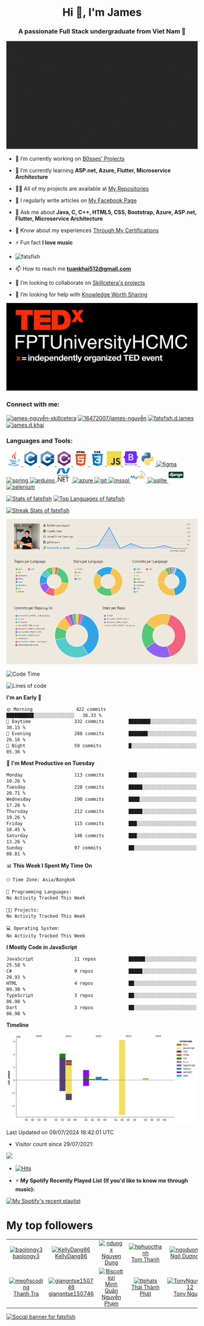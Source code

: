 <h1 align="center">Hi 👋, I'm James</h1>

<h3 align="center">A passionate Full Stack undergraduate from Viet Nam 👋</h3>

[![Social banner for fatsfish](https://github.com/Fatsfish/Fatsfish/blob/main/assets/fatsfish.gif)](https://www.facebook.com/Fatsfish.D.James)

- 🔭 I’m currently working on [B0sses' Projects](https://discord.gg/2gXCKZCNHF)

- 🌱 I’m currently learning **ASP.net, Azure, Flutter, Microservice Architecture**

- 👨‍💻 All of my projects are available at [My Repositories](https://github.com/Fatsfish?tab=repositories)

- 📝 I regularly write articles on [My Facebook Page](https://www.facebook.com/Fatsfish.D.James)

- 💬 Ask me about **Java, C, C++, HTML5, CSS, Bootstrap, Azure, ASP.net, Flutter, Microservice Architecture**

- 📄 Know about my experiences [Through My Certifications](https://github.com/Fatsfish/Certification)

- ⚡ Fun fact **I love music**

- <p align="left"> <img src="https://komarev.com/ghpvc/?username=fatsfish&label=Profile%20views&color=0e75b6&style=flat" alt="fatsfish" /> </p>

- 📫 How to reach me **tuankhai512@gmail.com**

- 👯 I’m looking to collaborate on [Skillcetera's projects](https://www.facebook.com/skillcetera)

- 🤝 I’m looking for help with [Knowledge Worth Sharing](https://www.facebook.com/TEDxFPTUniversityHCMC)

[![TEDxFPTUniversityHCMC](https://github.com/Fatsfish/Fatsfish/blob/main/assets/TEDxFPTUniversityHCMC.png)](https://www.ted.com/tedx/events/40242)

<h3 align="left">Connect with me:</h3>
<p align="left">
<a href="https://www.linkedin.com/in/JamesNguyen-Fatsfish-Skillcetera" target="blank"><img align="center" src="https://raw.githubusercontent.com/rahuldkjain/github-profile-readme-generator/master/src/images/icons/Social/linked-in-alt.svg" alt="james-nguyễn-skillcetera" height="30" width="40" /></a>
<a href="https://stackoverflow.com/users/16472007/james-nguyễn" target="blank"><img align="center" src="https://raw.githubusercontent.com/rahuldkjain/github-profile-readme-generator/master/src/images/icons/Social/stack-overflow.svg" alt="16472007/james-nguyễn" height="30" width="40" /></a>
<a href="https://fb.com/fatsfish.d.james" target="blank"><img align="center" src="https://raw.githubusercontent.com/rahuldkjain/github-profile-readme-generator/master/src/images/icons/Social/facebook.svg" alt="fatsfish.d.james" height="30" width="40" /></a>
<a href="https://instagram.com/james.d.khai" target="blank"><img align="center" src="https://raw.githubusercontent.com/rahuldkjain/github-profile-readme-generator/master/src/images/icons/Social/instagram.svg" alt="james.d.khai" height="30" width="40" /></a>
</p>

<h3 align="left">Languages and Tools:</h3>
<p align="left"> 
  <a href="https://www.java.com" target="_blank"> 
    <img src="https://raw.githubusercontent.com/devicons/devicon/master/icons/java/java-original.svg" alt="java" width="40" height="40"/> 
  </a>
  <a href="https://www.cprogramming.com/" target="_blank"> 
    <img src="https://raw.githubusercontent.com/devicons/devicon/master/icons/c/c-original.svg" alt="c" width="40" height="40"/> 
  </a> 
  <a href="https://www.w3schools.com/cpp/" target="_blank"> 
    <img src="https://raw.githubusercontent.com/devicons/devicon/master/icons/cplusplus/cplusplus-original.svg" alt="cplusplus" width="40" height="40"/> 
  </a> 
  <a href="https://www.w3schools.com/cs/" target="_blank"> 
    <img src="https://raw.githubusercontent.com/devicons/devicon/master/icons/csharp/csharp-original.svg" alt="csharp" width="40" height="40"/> 
  </a>
  <a href="https://www.w3.org/html/" target="_blank"> 
    <img src="https://raw.githubusercontent.com/devicons/devicon/master/icons/html5/html5-original-wordmark.svg" alt="html5" width="40" height="40"/> 
  </a> 
  <a href="https://www.w3schools.com/css/" target="_blank"> 
    <img src="https://raw.githubusercontent.com/devicons/devicon/master/icons/css3/css3-original-wordmark.svg" alt="css3" width="40" height="40"/> 
  </a>
  <a href="https://developer.mozilla.org/en-US/docs/Web/JavaScript" target="_blank"> 
    <img src="https://raw.githubusercontent.com/devicons/devicon/master/icons/javascript/javascript-original.svg" alt="javascript" width="40" height="40"/> 
  </a>
  <a href="https://getbootstrap.com" target="_blank"> 
    <img src="https://raw.githubusercontent.com/devicons/devicon/master/icons/bootstrap/bootstrap-plain-wordmark.svg" alt="bootstrap" width="40" height="40"/> 
  </a> 
  <a href="https://www.python.org" target="_blank"> 
    <img src="https://raw.githubusercontent.com/devicons/devicon/master/icons/python/python-original.svg" alt="python" width="40" height="40"/> 
  </a>
  <a href="https://www.figma.com/" target="_blank"> 
    <img src="https://www.vectorlogo.zone/logos/figma/figma-icon.svg" alt="figma" width="40" height="40"/> 
  </a> 
    </br> 
  <a href="https://spring.io/" target="_blank"> 
    <img src="https://www.vectorlogo.zone/logos/springio/springio-icon.svg" alt="spring" width="40" height="40"/> 
  </a>
  <a href="https://www.arduino.cc/" target="_blank"> 
    <img src="https://cdn.worldvectorlogo.com/logos/arduino-1.svg" alt="arduino" width="40" height="40"/> 
  </a>
  <a href="https://dotnet.microsoft.com/" target="_blank"> 
    <img src="https://raw.githubusercontent.com/devicons/devicon/master/icons/dot-net/dot-net-original-wordmark.svg" alt="dotnet" width="40" height="40"/> 
  </a>
  <a href="https://azure.microsoft.com/en-in/" target="_blank"> 
    <img src="https://www.vectorlogo.zone/logos/microsoft_azure/microsoft_azure-icon.svg" alt="azure" width="40" height="40"/> 
  </a>
  <a href="https://git-scm.com/" target="_blank"> 
    <img src="https://www.vectorlogo.zone/logos/git-scm/git-scm-icon.svg" alt="git" width="40" height="40"/> 
  </a>
  <a href="https://www.microsoft.com/en-us/sql-server" target="_blank"> 
    <img src="https://www.svgrepo.com/show/303229/microsoft-sql-server-logo.svg" alt="mssql" width="40" height="40"/> 
  </a> 
  <a href="https://www.mysql.com/" target="_blank"> 
    <img src="https://raw.githubusercontent.com/devicons/devicon/master/icons/mysql/mysql-original-wordmark.svg" alt="mysql" width="40" height="40"/> 
  </a> 
  <a href="https://www.sqlite.org/" target="_blank"> 
    <img src="https://www.vectorlogo.zone/logos/sqlite/sqlite-icon.svg" alt="sqlite" width="40" height="40"/> 
  </a>
  <a href="https://www.djangoproject.com/" target="_blank"> 
    <img src="https://raw.githubusercontent.com/devicons/devicon/master/icons/django/django-original.svg" alt="django" width="40" height="40"/> 
  </a>
  <a href="https://www.selenium.dev" target="_blank"> 
    <img src="https://raw.githubusercontent.com/detain/svg-logos/780f25886640cef088af994181646db2f6b1a3f8/svg/selenium-logo.svg" alt="selenium" width="40" height="40"/> 
  </a>

</p>

[![Stats of fatsfish](https://github-readme-stats.vercel.app/api?username=fatsfish&show_icons=true&theme=great-gatsby&locale=en)](https://github-readme-stats.vercel.app/api?username=fatsfish&show_icons=true&theme=great-gatsby&locale=en) [![Top Languages of fatsfish](https://github-readme-stats.vercel.app/api/top-langs?username=fatsfish&show_icons=true&theme=radical&locale=en&layout=compact)](https://github-readme-stats.vercel.app/api/top-langs?username=fatsfish&show_icons=true&theme=radical&locale=en&layout=compact)

[![Streak Stats of fatsfish](https://github-readme-streak-stats.herokuapp.com/?user=fatsfish&theme=merko)](https://github-readme-streak-stats.herokuapp.com/?user=fatsfish&theme=merko)

[![More detail stats](https://github.com/Fatsfish/Fatsfish/blob/main/assets/Detail's%20Stat%20of%20FatsFish.jpg)](https://profile-summary-for-github.com/user/fatsfish)

<!--START_SECTION:waka-->
![Code Time](http://img.shields.io/badge/Code%20Time-261%20hrs%205%20mins-blue)

![Lines of code](https://img.shields.io/badge/From%20Hello%20World%20I%27ve%20Written-8.0%20million%20lines%20of%20code-blue)

**I'm an Early 🐤** 

```text
🌞 Morning                422 commits         ██████████░░░░░░░░░░░░░░░   38.33 % 
🌆 Daytime                332 commits         ████████░░░░░░░░░░░░░░░░░   30.15 % 
🌃 Evening                288 commits         ███████░░░░░░░░░░░░░░░░░░   26.16 % 
🌙 Night                  59 commits          █░░░░░░░░░░░░░░░░░░░░░░░░   05.36 % 
```
📅 **I'm Most Productive on Tuesday** 

```text
Monday                   113 commits         ███░░░░░░░░░░░░░░░░░░░░░░   10.26 % 
Tuesday                  228 commits         █████░░░░░░░░░░░░░░░░░░░░   20.71 % 
Wednesday                190 commits         ████░░░░░░░░░░░░░░░░░░░░░   17.26 % 
Thursday                 212 commits         █████░░░░░░░░░░░░░░░░░░░░   19.26 % 
Friday                   115 commits         ███░░░░░░░░░░░░░░░░░░░░░░   10.45 % 
Saturday                 146 commits         ███░░░░░░░░░░░░░░░░░░░░░░   13.26 % 
Sunday                   97 commits          ██░░░░░░░░░░░░░░░░░░░░░░░   08.81 % 
```


📊 **This Week I Spent My Time On** 

```text
🕑︎ Time Zone: Asia/Bangkok

💬 Programming Languages: 
No Activity Tracked This Week

🐱‍💻 Projects: 
No Activity Tracked This Week

💻 Operating System: 
No Activity Tracked This Week
```

**I Mostly Code in JavaScript** 

```text
JavaScript               11 repos            ██████░░░░░░░░░░░░░░░░░░░   25.58 % 
C#                       9 repos             █████░░░░░░░░░░░░░░░░░░░░   20.93 % 
HTML                     4 repos             ██░░░░░░░░░░░░░░░░░░░░░░░   09.30 % 
TypeScript               3 repos             ██░░░░░░░░░░░░░░░░░░░░░░░   06.98 % 
Dart                     3 repos             ██░░░░░░░░░░░░░░░░░░░░░░░   06.98 % 
```



**Timeline**

![Lines of Code chart](https://raw.githubusercontent.com/Fatsfish/Fatsfish/main/assets/bar_graph.png)


 Last Updated on 09/07/2024 18:42:01 UTC
<!--END_SECTION:waka-->

- Visitor count since 29/07/2021:
<p align="left"> 
  <img src="https://profile-counter.glitch.me/fatsfish/count.svg" />
</p>

- [![Hits](https://hits.seeyoufarm.com/api/count/incr/badge.svg?url=https%3A%2F%2Fgithub.com%2FFatsfish&count_bg=%2379C83D&title_bg=%23584848&icon=github.svg&icon_color=%23E7E7E7&title=Github%27s+hits&edge_flat=true)](https://hits.seeyoufarm.com)

- ⚡ **My Spotify Recently Played List (If you'd like to know me through music):**

[![My Spotify's recent playlist](https://spotify-recently-played-readme.vercel.app/api?user=21vpdlujrx46idrwsew65i5oi&width=1000)](https://spotify-recently-played-readme.vercel.app/api?user=21vpdlujrx46idrwsew65i5oi&width=1000)

# My top followers
<!--START_SECTION:top-followers-->
<table>
  <tr>
    <td align="center">
      <a href="https://github.com/baolongv3">
        <img src="https://avatars2.githubusercontent.com/u/43814741" width="100px;" alt="baolongv3"/>
      </a>
      <br />
      <a href="https://github.com/baolongv3">baolongv3</a>
    </td>
    <td align="center">
      <a href="https://github.com/KellyDang86">
        <img src="https://avatars2.githubusercontent.com/u/42370372" width="100px;" alt="KellyDang86"/>
      </a>
      <br />
      <a href="https://github.com/KellyDang86">KellyDang86</a>
    </td>
    <td align="center">
      <a href="https://github.com/ndungx">
        <img src="https://avatars2.githubusercontent.com/u/62410410" width="100px;" alt="ndungx"/>
      </a>
      <br />
      <a href="https://github.com/ndungx">Nguyen Dung</a>
    </td>
    <td align="center">
      <a href="https://github.com/hphuocthanh">
        <img src="https://avatars2.githubusercontent.com/u/39460625" width="100px;" alt="hphuocthanh"/>
      </a>
      <br />
      <a href="https://github.com/hphuocthanh">Tom Thanh</a>
    </td>
    <td align="center">
      <a href="https://github.com/ngoduongkha">
        <img src="https://avatars2.githubusercontent.com/u/57293030" width="100px;" alt="ngoduongkha"/>
      </a>
      <br />
      <a href="https://github.com/ngoduongkha">Ngô Dương Kha</a>
    </td>
    <td align="center">
      <a href="https://github.com/hectorluu">
        <img src="https://avatars2.githubusercontent.com/u/57595893" width="100px;" alt="hectorluu"/>
      </a>
      <br />
      <a href="https://github.com/hectorluu">Hung Luu</a>
    </td>
    <td align="center">
      <a href="https://github.com/TuanNguyen2204">
        <img src="https://avatars2.githubusercontent.com/u/90450588" width="100px;" alt="TuanNguyen2204"/>
      </a>
      <br />
      <a href="https://github.com/TuanNguyen2204">TuanNguyen2204</a>
    </td>
  </tr>
  <tr>
    <td align="center">
      <a href="https://github.com/meofiscoding">
        <img src="https://avatars2.githubusercontent.com/u/82217333" width="100px;" alt="meofiscoding"/>
      </a>
      <br />
      <a href="https://github.com/meofiscoding">Thanh Tra</a>
    </td>
    <td align="center">
      <a href="https://github.com/giangntse150746">
        <img src="https://avatars2.githubusercontent.com/u/76811950" width="100px;" alt="giangntse150746"/>
      </a>
      <br />
      <a href="https://github.com/giangntse150746">giangntse150746</a>
    </td>
    <td align="center">
      <a href="https://github.com/Biscottezi">
        <img src="https://avatars2.githubusercontent.com/u/61746360" width="100px;" alt="Biscottezi"/>
      </a>
      <br />
      <a href="https://github.com/Biscottezi">Minh Quân Nguyễn Phạm</a>
    </td>
    <td align="center">
      <a href="https://github.com/ttphats">
        <img src="https://avatars2.githubusercontent.com/u/87026966" width="100px;" alt="ttphats"/>
      </a>
      <br />
      <a href="https://github.com/ttphats">Thái Thành Phát</a>
    </td>
    <td align="center">
      <a href="https://github.com/TonyNguyen2512">
        <img src="https://avatars2.githubusercontent.com/u/72120353" width="100px;" alt="TonyNguyen2512"/>
      </a>
      <br />
      <a href="https://github.com/TonyNguyen2512">Tony Nguyễn</a>
    </td>
    <td align="center">
      <a href="https://github.com/DatSung">
        <img src="https://avatars2.githubusercontent.com/u/109453487" width="100px;" alt="DatSung"/>
      </a>
      <br />
      <a href="https://github.com/DatSung">Nguyen Thanh Dat</a>
    </td>
    <td align="center">
      <a href="https://github.com/DooDoo0906">
        <img src="https://avatars2.githubusercontent.com/u/72665227" width="100px;" alt="DooDoo0906"/>
      </a>
      <br />
      <a href="https://github.com/DooDoo0906">Lai Dinh Thuan (Jack)</a>
    </td>
  </tr>
</table>
<!--END_SECTION:top-followers-->

[![Social banner for fatsfish](https://github.com/Fatsfish/Fatsfish/blob/main/assets/Knowledge%20worth%20sharing%20(1).gif)](https://www.facebook.com/Fatsfish.D.James)



